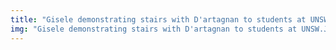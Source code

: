 ```yaml
---
title: "Gisele demonstrating stairs with D'artagnan to students at UNSW"
img: "Gisele demonstrating stairs with D'artagnan to students at UNSW.JPG"
---
```

